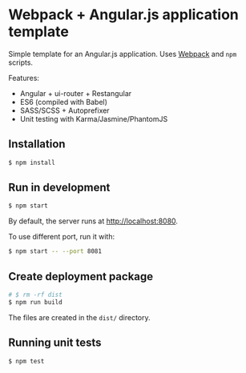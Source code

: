# Webpack + Angular.js application template

Simple template for an Angular.js application. Uses
[Webpack](http://webpack.github.io/) and `npm` scripts.

Features:

* Angular + ui-router + Restangular
* ES6 (compiled with Babel)
* SASS/SCSS + Autoprefixer
* Unit testing with Karma/Jasmine/PhantomJS

## Installation

```bash
$ npm install
```

## Run in development

```bash
$ npm start
```

By default, the server runs at [http://localhost:8080](http://localhost:8080).

To use different port, run it with:

```bash
$ npm start -- --port 8081
```

## Create deployment package

```bash
# $ rm -rf dist
$ npm run build
```

The files are created in the `dist/` directory.

## Running unit tests

```bash
$ npm test
```
